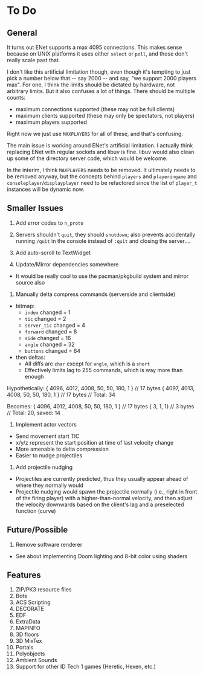 # To Do

## General

It turns out ENet supports a max 4095 connections.  This makes sense because on
UNIX platforms it uses either `select` or `poll`, and those don't really scale
past that.

I don't like this artificial limitation though, even though it's tempting to
just pick a number below that -- say 2000 -- and say, "we support 2000 players
max".  For one, I think the limits should be dictated by hardware, not
arbitrary limits.  But it also confuses a lot of things.  There should be
multiple counts:
- maximum connections supported (these may not be full clients) 
- maximum clients supported (these may only be spectators, not players)
- maximum players supported

Right now we just use `MAXPLAYERS` for all of these, and that's confusing.

The main issue is working around ENet's artificial limitation.  I actually
think replacing ENet with regular sockets and libuv is fine.  libuv would also
clean up some of the directory server code, which would be welcome.

In the interim, I think `MAXPLAYERS` needs to be removed.  It ultimately needs
to be removed anyway, but the concepts behind `players` and `playeringame` and
`consoleplayer`/`displayplayer` need to be refactored since the list of
`player_t` instances will be dynamic now.

## Smaller Issues

1. Add error codes to `n_proto`

1. Servers shouldn't `quit`, they should `shutdown`; also prevents accidentally
   running `/quit` in the console instead of `:quit` and closing the server....

1. Add auto-scroll to TextWidget

1. Update/Mirror dependencies somewhere
  - It would be really cool to use the pacman/pkgbuild system and mirror source
    also

1. Manually delta compress commands (serverside and clientside)
  - bitmap:
    - `index` changed      = 1
    - `tic` changed        = 2
    - `server_tic` changed = 4
    - `forward` changed    = 8
    - `side` changed       = 16
    - `angle` changed      = 32
    - `buttons` changed    = 64
  - then deltas:
    - All diffs are `char` except for `angle`, which is a `short`
    - Effectively limits lag to 255 commands, which is way more than enough

  Hypothetically:
    { 4096, 4012, 4008, 50, 50, 180, 1 } // 17 bytes
    { 4097, 4013, 4008, 50, 50, 180, 1 } // 17 bytes
                                         // Total: 34

  Becomes:
    { 4096, 4012, 4008, 50, 50, 180, 1 } // 17 bytes
    { 3, 1, 1}                           //  3 bytes
                                         // Total: 20, saved: 14

1. Implement actor vectors
  - Send movement start TIC
  - x/y/z represent the start position at time of last velocity change
  - More amenable to delta compression
  - Easier to nudge projectiles

1. Add projectile nudging
  - Projectiles are currently predicted, thus they usually appear ahead of
    where they normally would
  - Projectile nudging would spawn the projectile normally (i.e., right in
    front of the firing player) with a higher-than-normal velocity, and then
    adjust the velocity downwards based on the client's lag and a preselected
    function (curve)

## Future/Possible

1. Remove software renderer
  - See about implementing Doom lighting and 8-bit color using shaders

## Features

1. ZIP/PK3 resource files
1. Bots
1. ACS Scripting
1. DECORATE
1. EDF
1. ExtraData
1. MAPINFO
1. 3D floors
1. 3D MixTex
1. Portals
1. Polyobjects
1. Ambient Sounds
1. Support for other ID Tech 1 games (Heretic, Hexen, etc.)

<!-- vi: set et ts=4 sw=4 tw=79: -->

